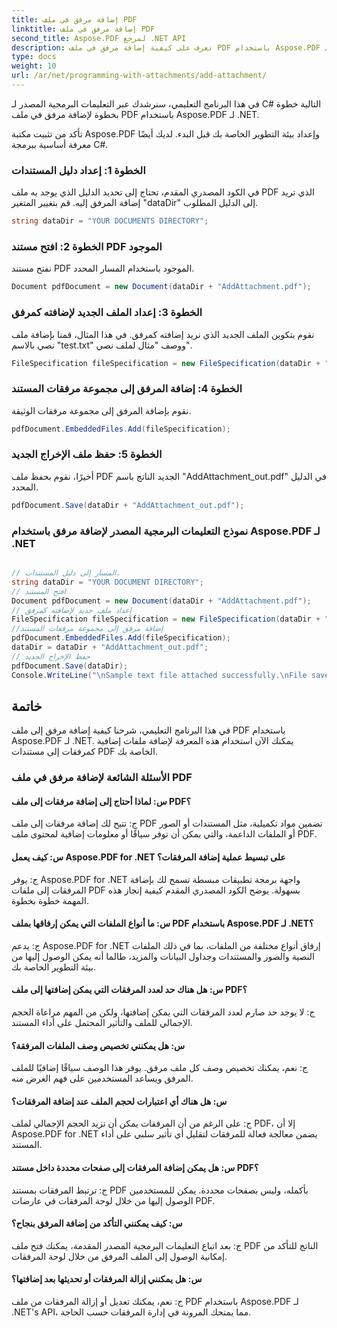 ```yaml
---
title: إضافة مرفق في ملف PDF
linktitle: إضافة مرفق في ملف PDF
second_title: Aspose.PDF لمرجع .NET API
description: تعرف على كيفية إضافة مرفق في ملف PDF باستخدام Aspose.PDF لـ .NET. دليل خطوة بخطوة لسهولة التعامل.
type: docs
weight: 10
url: /ar/net/programming-with-attachments/add-attachment/
---
```

في هذا البرنامج التعليمي، سنرشدك عبر التعليمات البرمجية المصدر لـ C# التالية خطوة بخطوة لإضافة مرفق في ملف PDF باستخدام Aspose.PDF لـ .NET.

تأكد من تثبيت مكتبة Aspose.PDF وإعداد بيئة التطوير الخاصة بك قبل البدء. لديك أيضًا معرفة أساسية ببرمجة C#.

### الخطوة 1: إعداد دليل المستندات

في الكود المصدري المقدم، تحتاج إلى تحديد الدليل الذي يوجد به ملف PDF الذي تريد إضافة المرفق إليه. قم بتغيير المتغير "dataDir" إلى الدليل المطلوب.

```csharp
string dataDir = "YOUR DOCUMENTS DIRECTORY";
```

### الخطوة 2: افتح مستند PDF الموجود

نفتح مستند PDF الموجود باستخدام المسار المحدد.

```csharp
Document pdfDocument = new Document(dataDir + "AddAttachment.pdf");
```

### الخطوة 3: إعداد الملف الجديد لإضافته كمرفق

نقوم بتكوين الملف الجديد الذي نريد إضافته كمرفق. في هذا المثال، قمنا بإضافة ملف نصي بالاسم "test.txt" ووصف "مثال لملف نصي".

```csharp
FileSpecification fileSpecification = new FileSpecification(dataDir + "test.txt", "Sample text file");
```

### الخطوة 4: إضافة المرفق إلى مجموعة مرفقات المستند

نقوم بإضافة المرفق إلى مجموعة مرفقات الوثيقة.

```csharp
pdfDocument.EmbeddedFiles.Add(fileSpecification);
```

### الخطوة 5: حفظ ملف الإخراج الجديد

أخيرًا، نقوم بحفظ ملف PDF الجديد الناتج باسم "AddAttachment_out.pdf" في الدليل المحدد.

```csharp
pdfDocument.Save(dataDir + "AddAttachment_out.pdf");
```

### نموذج التعليمات البرمجية المصدر لإضافة مرفق باستخدام Aspose.PDF لـ .NET
 
```csharp

// المسار إلى دليل المستندات.
string dataDir = "YOUR DOCUMENT DIRECTORY";
// افتح المستند
Document pdfDocument = new Document(dataDir + "AddAttachment.pdf");
// إعداد ملف جديد لإضافته كمرفق
FileSpecification fileSpecification = new FileSpecification(dataDir + "test.txt", "Sample text file");
//إضافة مرفق إلى مجموعة مرفقات المستند
pdfDocument.EmbeddedFiles.Add(fileSpecification);
dataDir = dataDir + "AddAttachment_out.pdf";
// حفظ الإخراج الجديد
pdfDocument.Save(dataDir);
Console.WriteLine("\nSample text file attached successfully.\nFile saved at " + dataDir);

```

## خاتمة

في هذا البرنامج التعليمي، شرحنا كيفية إضافة مرفق إلى ملف PDF باستخدام Aspose.PDF لـ .NET. يمكنك الآن استخدام هذه المعرفة لإضافة ملفات إضافية كمرفقات إلى مستندات PDF الخاصة بك.

### الأسئلة الشائعة لإضافة مرفق في ملف PDF

#### س: لماذا أحتاج إلى إضافة مرفقات إلى ملف PDF؟

ج: تتيح لك إضافة مرفقات إلى ملف PDF تضمين مواد تكميلية، مثل المستندات أو الصور أو الملفات الداعمة، والتي يمكن أن توفر سياقًا أو معلومات إضافية لمحتوى ملف PDF.

#### س: كيف يعمل Aspose.PDF for .NET على تبسيط عملية إضافة المرفقات؟

ج: يوفر Aspose.PDF for .NET واجهة برمجة تطبيقات مبسطة تسمح لك بإضافة المرفقات إلى ملفات PDF بسهولة. يوضح الكود المصدري المقدم كيفية إنجاز هذه المهمة خطوة بخطوة.

#### س: ما أنواع الملفات التي يمكن إرفاقها بملف PDF باستخدام Aspose.PDF لـ .NET؟

ج: يدعم Aspose.PDF for .NET إرفاق أنواع مختلفة من الملفات، بما في ذلك الملفات النصية والصور والمستندات وجداول البيانات والمزيد، طالما أنه يمكن الوصول إليها من بيئة التطوير الخاصة بك.

#### س: هل هناك حد لعدد المرفقات التي يمكن إضافتها إلى ملف PDF؟

ج: لا يوجد حد صارم لعدد المرفقات التي يمكن إضافتها، ولكن من المهم مراعاة الحجم الإجمالي للملف والتأثير المحتمل على أداء المستند.

#### س: هل يمكنني تخصيص وصف الملفات المرفقة؟

ج: نعم، يمكنك تخصيص وصف كل ملف مرفق. يوفر هذا الوصف سياقًا إضافيًا للملف المرفق ويساعد المستخدمين على فهم الغرض منه.

#### س: هل هناك أي اعتبارات لحجم الملف عند إضافة المرفقات؟

ج: على الرغم من أن المرفقات يمكن أن تزيد الحجم الإجمالي لملف PDF، إلا أن Aspose.PDF for .NET يضمن معالجة فعالة للمرفقات لتقليل أي تأثير سلبي على أداء المستند.

#### س: هل يمكن إضافة المرفقات إلى صفحات محددة داخل مستند PDF؟

ج: ترتبط المرفقات بمستند PDF بأكمله، وليس بصفحات محددة. يمكن للمستخدمين الوصول إليها من خلال لوحة المرفقات في عارضات PDF.

#### س: كيف يمكنني التأكد من إضافة المرفق بنجاح؟

ج: بعد اتباع التعليمات البرمجية المصدر المقدمة، يمكنك فتح ملف PDF الناتج للتأكد من إمكانية الوصول إلى الملف المرفق من خلال لوحة المرفقات.

#### س: هل يمكنني إزالة المرفقات أو تحديثها بعد إضافتها؟

ج: نعم، يمكنك تعديل أو إزالة المرفقات من ملف PDF باستخدام Aspose.PDF لـ .NET's API، مما يمنحك المرونة في إدارة المرفقات حسب الحاجة.